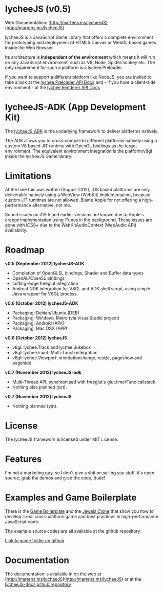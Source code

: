 
# lycheeJS (v0.5)

Web Documentation: [http://martens.ms/lycheeJS](http://martens.ms/lycheeJS)

lycheeJS is a JavaScript Game library that offers a
complete environment for prototyping and deployment
of HTML5 Canvas or WebGL based games inside the Web Browser.

Its architecture is **independent of the environment** which
means it will run on any JavaScript environment, such as
V8, Node, Spidermonkey etc. The only requirement for such a
platform is a lychee.Preloader.

If you want to support a different platform like NodeJS, you
are invited to take a look at the [lychee.Preloader API Docs](http://martens.ms/lycheeJS/docs/api-lychee-Preloader.html)
and - if you have a client-side environment - at the [lychee.Renderer API Docs](http://martens.ms/lycheeJS/docs/api-lychee-Renderer.html)


# lycheeJS-ADK (App Development Kit)

The [lycheeJS ADK](http://github.com/martensms/lycheeJS-adk)
is the underlying framework to deliver platforms natively.

The ADK allows you to cross-compile to different platforms
natively using a custom V8 based JIT runtime with OpenGL
bindings as the target environment. The equivalent environment
integration is the platform/v8gl inside the lycheeJS Game library.


# Limitations

At the time this was written (August 2012), iOS based platforms
are only deliverable natively using a WebView (WebKit) implementation,
because custom JIT runtimes are not allowed. Blame Apple for not
offering a high-performance alternative, not me.

Sound issues on iOS 5 and earlier versions are known due to Apple's
crappy implementation using iTunes in the background. These issues
are gone with iOS6+ due to the WebKitAudioContext (WebAudio API)
availability.


# Roadmap

**v0.5 (September 2012) lycheeJS-ADK**

- Completion of OpenGLSL bindings, Shader and Buffer data types
- OpenAL/OpenSL bindings
- cutting-edge freeglut integration
- Android NDK integration for V8GL and ADK shell script, using simple Java wrapper for V8GL process.


**v0.6 (October 2012) lycheeJS-ADK**

- Packaging: Debian/Ubuntu (DEB)
- Packaging: Windows Metro (via VisualStudio project)
- Packaging: Android (APK)
- Packaging: Mac OSX (APP)

**v0.6 (October 2012) lycheeJS**

- v8gl: lychee.Track and lychee.Jukebox
- v8gl: lychee.Input: Multi-Touch integration
- v8gl: lychee.Viewport: orientationchange, resize, pageshow and pagehide

**v0.7 (November 2012) lycheeJS-adk**

- Multi-Thread API, synchronized with freeglut's glut.timerFunc callstack.
- Nothing else planned (yet).

**v0.7 (November 2012) lycheeJS**

- Nothing planned (yet).


# License

The lycheeJS framework is licensed under MIT License.


# Features

I'm not a marketing guy, so I don't give a shit on
selling you stuff. it's open source, grab the demos
and grab the code, dude!


# Examples and Game Boilerplate

There is the [Game Boilerplate](http://martens.ms/lycheeJS/game/boilerplate)
and the [Jewelz Clone](http://martens.ms/lycheeJS/game/jewelz) that show you
how to develop a real cross-platform game and best practices in high-performance
JavaScript code.


The example source codes are all available at the github repository:

[Link to game folder on github](https://github.com/martensms/lycheeJS/tree/master/game)


# Documentation

The documentation is available in on the web at [http://martens.ms/lycheeJS](http://martens.ms/lycheeJS)
or at the [lycheeJS-docs github repository](https://github.com/martensms/lycheeJS-docs)


